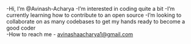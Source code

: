-Hi, I’m @Avinash-Acharya
-I’m interested in coding quite a bit
-I’m currently learning how to contribute to an open source
-I’m looking to collaborate on as many codebases to get my hands ready to become a good coder  
-How to reach me - avinashaacharya1@gmail.com 

